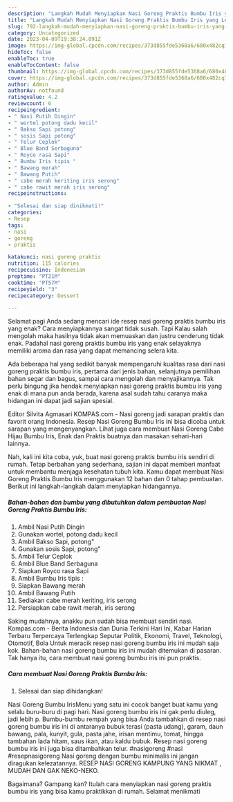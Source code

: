 ```yaml
---
description: "Langkah Mudah Menyiapkan Nasi Goreng Praktis Bumbu Iris yang Lezat}"
title: "Langkah Mudah Menyiapkan Nasi Goreng Praktis Bumbu Iris yang Lezat}"
slug: 792-langkah-mudah-menyiapkan-nasi-goreng-praktis-bumbu-iris-yang-lezat
category: Uncategorized
date: 2023-04-09T19:38:24.091Z
image: https://img-global.cpcdn.com/recipes/373d855fde5368a6/680x482cq70/nasi-goreng-praktis-bumbu-iris-foto-resep-utama.jpg
hideToc: false
enableToc: true
enableTocContent: false
thumbnail: https://img-global.cpcdn.com/recipes/373d855fde5368a6/680x482cq70/nasi-goreng-praktis-bumbu-iris-foto-resep-utama.jpg
cover: https://img-global.cpcdn.com/recipes/373d855fde5368a6/680x482cq70/nasi-goreng-praktis-bumbu-iris-foto-resep-utama.jpg
author: Admin
authorAv: notfound
ratingvalue: 4.2
reviewcount: 6
recipeingredient:
- " Nasi Putih Dingin"
- " wortel potong dadu kecil"
- " Bakso Sapi potong"
- " sosis Sapi potong"
- " Telur Ceplok"
- " Blue Band Serbaguna"
- " Royco rasa Sapi"
- " Bumbu Iris tipis "
- " Bawang merah"
- " Bawang Putih"
- " cabe merah keriting iris serong"
- " cabe rawit merah iris serong"
recipeinstructions:

- "Selesai dan siap dinikmati!"
categories:
- Resep
tags:
- nasi
- goreng
- praktis

katakunci: nasi goreng praktis 
nutrition: 115 calories
recipecuisine: Indonesian
preptime: "PT21M"
cooktime: "PT57M"
recipeyield: "3"
recipecategory: Dessert

---
```



Selamat pagi Anda sedang mencari ide resep nasi goreng praktis bumbu iris yang enak? Cara menyiapkannya sangat tidak susah. Tapi Kalau salah mengolah maka hasilnya tidak akan memuaskan dan justru cenderung tidak enak. Padahal nasi goreng praktis bumbu iris yang enak selayaknya memiliki aroma dan rasa yang dapat memancing selera kita.


Ada beberapa hal yang sedikit banyak mempengaruhi kualitas rasa dari nasi goreng praktis bumbu iris, pertama dari jenis bahan, selanjutnya pemilihan bahan segar dan bagus, sampai cara mengolah dan menyajikannya. Tak perlu bingung jika hendak menyiapkan nasi goreng praktis bumbu iris yang enak di mana pun anda berada, karena asal sudah tahu caranya maka hidangan ini dapat jadi sajian spesial.

Editor Silvita Agmasari KOMPAS.com - Nasi goreng jadi sarapan praktis dan favorit orang Indonesia. Resep Nasi Goreng Bumbu Iris ini bisa dicoba untuk sarapan yang mengenyangkan. Lihat juga cara membuat Nasi Goreng Cabe Hijau Bumbu Iris, Enak dan Praktis buatnya dan masakan sehari-hari lainnya.


Nah, kali ini kita coba, yuk, buat nasi goreng praktis bumbu iris sendiri di rumah. Tetap berbahan yang sederhana, sajian ini dapat memberi manfaat untuk membantu menjaga kesehatan tubuh kita. Kamu dapat membuat Nasi Goreng Praktis Bumbu Iris menggunakan 12 bahan dan 0 tahap pembuatan. Berikut ini langkah-langkah dalam menyiapkan hidangannya.

<!--inarticleads1-->

##### Bahan-bahan dan bumbu yang dibutuhkan dalam pembuatan Nasi Goreng Praktis Bumbu Iris:

1. Ambil  Nasi Putih Dingin
1. Gunakan  wortel, potong dadu kecil
1. Ambil  Bakso Sapi, potong&#34;
1. Gunakan  sosis Sapi, potong&#34;
1. Ambil  Telur Ceplok
1. Ambil  Blue Band Serbaguna
1. Siapkan  Royco rasa Sapi
1. Ambil  Bumbu Iris tipis :
1. Siapkan  Bawang merah
1. Ambil  Bawang Putih
1. Sediakan  cabe merah keriting, iris serong
1. Persiapkan  cabe rawit merah, iris serong


Saking mudahnya, anakku pun sudah bisa membuat sendiri nasi. Kompas.com - Berita Indonesia dan Dunia Terkini Hari Ini, Kabar Harian Terbaru Terpercaya Terlengkap Seputar Politik, Ekonomi, Travel, Teknologi, Otomotif, Bola Untuk meracik resep nasi goreng bumbu iris ini mudah saja kok. Bahan-bahan nasi goreng bumbu iris ini mudah ditemukan di pasaran. Tak hanya itu, cara membuat nasi goreng bumbu iris ini pun praktis. 

<!--inarticleads2-->

##### Cara membuat Nasi Goreng Praktis Bumbu Iris:


1. Selesai dan siap dihidangkan!

Nasi Goreng Bumbu IrisMenu yang satu ini cocok banget buat kamu yang selalu buru-buru di pagi hari. Nasi goreng bumbu iris ini gak perlu diuleg, jadi lebih p. Bumbu-bumbu rempah yang bisa Anda tambahkan di resep nasi goreng bumbu iris ini di antaranya bubuk terasi (pasta udang), garam, daun bawang, pala, kunyit, gula, pasta jahe, irisan mentimu, tomat, hingga tambahan lada hitam, saus ikan, atau kaldu bubuk. Resep nasi goreng bumbu iris ini juga bisa ditambahkan telur. #nasigoreng #nasi #resepnasigoreng Nasi goreng dengan bumbu minimalis ini jangan diragukan kelezatannya. RESEP NASI GORENG KAMPUNG YANG NIKMAT , MUDAH DAN GAK NEKO-NEKO. 

Bagaimana? Gampang kan? Itulah cara menyiapkan nasi goreng praktis bumbu iris yang bisa kamu praktikkan di rumah. Selamat menikmati
